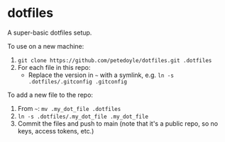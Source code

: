 # dotfiles
A super-basic dotfiles setup. 

To use on a new machine:

1. `git clone https://github.com/petedoyle/dotfiles.git .dotfiles`
2. For each file in this repo:
    - Replace the version in `~` with a symlink, e.g. `ln -s .dotfiles/.gitconfig .gitconfig`

To add a new file to the repo:

1. From `~`: `mv .my_dot_file .dotfiles`
2. `ln -s .dotfiles/.my_dot_file .my_dot_file`
3. Commit the files and push to main (note that it's a public repo, so no keys, access tokens, etc.)

